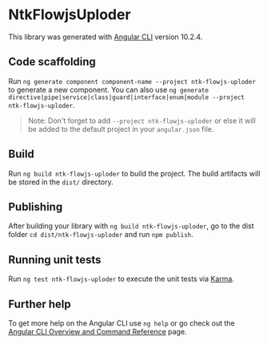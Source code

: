 # NtkFlowjsUploder

This library was generated with [Angular CLI](https://github.com/angular/angular-cli) version 10.2.4.

## Code scaffolding

Run `ng generate component component-name --project ntk-flowjs-uploder` to generate a new component. You can also use `ng generate directive|pipe|service|class|guard|interface|enum|module --project ntk-flowjs-uploder`.
> Note: Don't forget to add `--project ntk-flowjs-uploder` or else it will be added to the default project in your `angular.json` file. 

## Build

Run `ng build ntk-flowjs-uploder` to build the project. The build artifacts will be stored in the `dist/` directory.

## Publishing

After building your library with `ng build ntk-flowjs-uploder`, go to the dist folder `cd dist/ntk-flowjs-uploder` and run `npm publish`.

## Running unit tests

Run `ng test ntk-flowjs-uploder` to execute the unit tests via [Karma](https://karma-runner.github.io).

## Further help

To get more help on the Angular CLI use `ng help` or go check out the [Angular CLI Overview and Command Reference](https://angular.io/cli) page.
